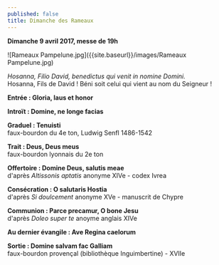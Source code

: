 ```yaml
---
published: false
title: Dimanche des Rameaux
---
```

**Dimanche 9 avril 2017, messe de 19h**  

![Rameaux Pampelune.jpg]({{site.baseurl}}/images/Rameaux Pampelune.jpg)

*Hosanna, Filio David, benedictus qui venit in nomine Domini.*  
Hosanna, Fils de David ! Béni soit celui qui vient au nom du Seigneur !

**Entrée : Gloria, laus et honor**

**Introït : Domine, ne longe facias**

**Graduel : Tenuisti**  
faux-bourdon du 4e ton, Ludwig Senfl 1486-1542

**Trait : Deus, Deus meus**  
faux-bourdon lyonnais du 2e ton

**Offertoire : Domine Deus, salutis meae**  
d'après *Altissonis aptatis* anonyme XIVe - codex Ivrea

**Consécration : O salutaris Hostia**  
d'après *Si doulcement* anonyme XVe - manuscrit de Chypre

**Communion : Parce precamur, O bone Jesu**  
d'après *Doleo super te* anoyme anglais XIVe

**Au dernier évangile : Ave Regina caelorum**  

**Sortie : Domine salvam fac Galliam**  
faux-bourdon provençal (bibliothèque Inguimbertine) - XVIIe

